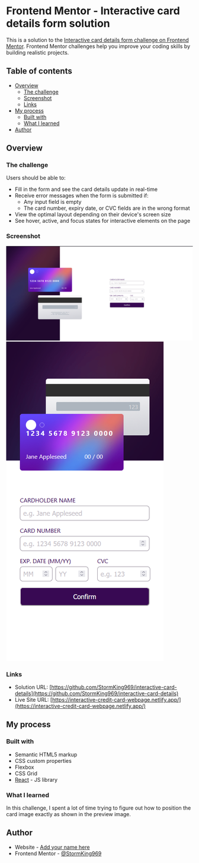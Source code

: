 # Frontend Mentor - Interactive card details form solution

This is a solution to the [Interactive card details form challenge on Frontend Mentor](https://www.frontendmentor.io/challenges/interactive-card-details-form-XpS8cKZDWw). Frontend Mentor challenges help you improve your coding skills by building realistic projects. 

## Table of contents

- [Overview](#overview)
  - [The challenge](#the-challenge)
  - [Screenshot](#screenshot)
  - [Links](#links)
- [My process](#my-process)
  - [Built with](#built-with)
  - [What I learned](#what-i-learned)
- [Author](#author)

## Overview

### The challenge

Users should be able to:

- Fill in the form and see the card details update in real-time
- Receive error messages when the form is submitted if:
  - Any input field is empty
  - The card number, expiry date, or CVC fields are in the wrong format
- View the optimal layout depending on their device's screen size
- See hover, active, and focus states for interactive elements on the page

### Screenshot

![Desktop View](./screenshots/desktop.png)
![Mobile View](./screenshots/mobile.png)

### Links

- Solution URL: [https://github.com/StormKing969/interactive-card-details](https://github.com/StormKing969/interactive-card-details)
- Live Site URL: [https://interactive-credit-card-webpage.netlify.app/](https://interactive-credit-card-webpage.netlify.app/)

## My process

### Built with

- Semantic HTML5 markup
- CSS custom properties
- Flexbox
- CSS Grid
- [React](https://reactjs.org/) - JS library

### What I learned

In this challenge, I spent a lot of time trying to figure out how to position the card image exactly as shown in the preview image.

## Author

- Website - [Add your name here](https://sajana-wijesinghe.com/)
- Frontend Mentor - [@StormKing969](https://www.frontendmentor.io/profile/StormKing969)